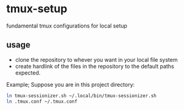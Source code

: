 # tmux-setup
fundamental tmux configurations for local setup

## usage
- clone the repository to whever you want in your local file system
- create hardlink of the files in the repository to the default paths expected.

Example;
Suppose you are in this project directory:

```sh
ln tmux-sessionizer.sh ~/.local/bin/tmux-sessionizer.sh
ln .tmux.conf ~/.tmux.conf
```
